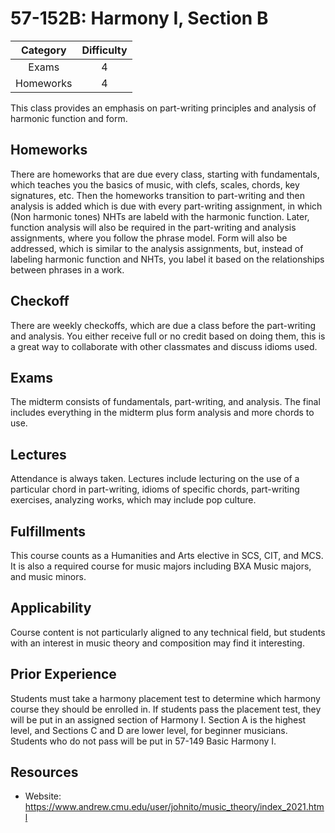# 57-152B: Harmony I, Section B

| Category | Difficulty |
|:-:       | :-:        |
| Exams    | 4          |
| Homeworks| 4          |

This class provides an emphasis on part-writing principles and analysis of harmonic function and form.

## Homeworks

There are homeworks that are due every class, starting with fundamentals, which teaches you the basics of music, with clefs, scales, chords, key signatures, etc.
Then the homeworks transition to part-writing and then analysis is added which is due with every part-writing assignment, in which (Non harmonic tones) NHTs are labeld with the harmonic function. 
Later, function analysis will also be required in the part-writing and analysis assignments, where you follow the phrase model. Form will also be addressed, which
is similar to the analysis assignments, but, instead of labeling harmonic function and NHTs, you label it based on the relationships between phrases in a work.

## Checkoff

There are weekly checkoffs, which are due a class before the part-writing and analysis. You either receive full or no credit based on doing them,
this is a great way to collaborate with other classmates and discuss idioms used.

## Exams

The midterm consists of fundamentals, part-writing, and analysis. The final includes everything in the midterm plus form analysis and more chords to use.

## Lectures

Attendance is always taken. Lectures include lecturing on the use of a particular chord in part-writing, idioms of specific chords, part-writing exercises,
analyzing works, which may include pop culture.

## Fulfillments
 
This course counts as a Humanities and Arts elective in SCS, CIT, and MCS. It is also a required course for music majors including BXA Music majors,
and music minors. 

## Applicability

Course content is not particularly aligned to any technical field, but students with an interest in music theory and composition may find it interesting.  

## Prior Experience

Students must take a harmony placement test to determine which harmony course they should be enrolled in. If students pass the placement
test, they will be put in an assigned section of Harmony I. Section A is the highest level, and Sections C and D are lower level, for beginner musicians.
Students who do not pass will be put in 57-149 Basic Harmony I.

## Resources

- Website: https://www.andrew.cmu.edu/user/johnito/music_theory/index_2021.html
